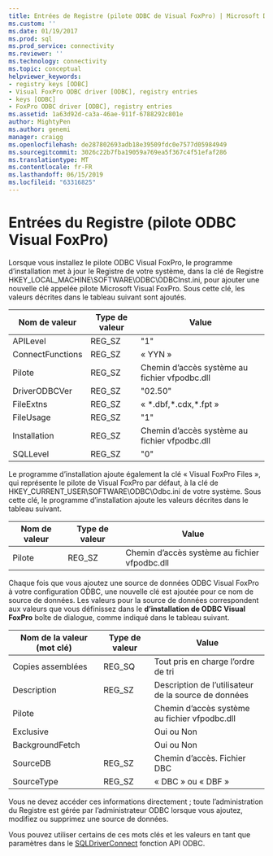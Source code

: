 ```yaml
---
title: Entrées de Registre (pilote ODBC de Visual FoxPro) | Microsoft Docs
ms.custom: ''
ms.date: 01/19/2017
ms.prod: sql
ms.prod_service: connectivity
ms.reviewer: ''
ms.technology: connectivity
ms.topic: conceptual
helpviewer_keywords:
- registry keys [ODBC]
- Visual FoxPro ODBC driver [ODBC], registry entries
- keys [ODBC]
- FoxPro ODBC driver [ODBC], registry entries
ms.assetid: 1a63d92d-ca3a-46ae-911f-6788292c801e
author: MightyPen
ms.author: genemi
manager: craigg
ms.openlocfilehash: de287802693adb18e39509fdc0e7577d05984949
ms.sourcegitcommit: 3026c22b7fba19059a769ea5f367c4f51efaf286
ms.translationtype: MT
ms.contentlocale: fr-FR
ms.lasthandoff: 06/15/2019
ms.locfileid: "63316825"
---
```

# <a name="registry-entries-visual-foxpro-odbc-driver"></a>Entrées du Registre (pilote ODBC Visual FoxPro)
Lorsque vous installez le pilote ODBC Visual FoxPro, le programme d’installation met à jour le Registre de votre système, dans la clé de Registre HKEY_LOCAL_MACHINE\SOFTWARE\ODBC\ODBCInst.ini, pour ajouter une nouvelle clé appelée pilote Microsoft Visual FoxPro. Sous cette clé, les valeurs décrites dans le tableau suivant sont ajoutés.  
  
|Nom de valeur|Type de valeur|Value|  
|----------------|----------------|-----------|  
|APILevel|REG_SZ|"1"|  
|ConnectFunctions|REG_SZ|« YYN »|  
|Pilote|REG_SZ|Chemin d’accès système au fichier vfpodbc.dll|  
|DriverODBCVer|REG_SZ|"02.50"|  
|FileExtns|REG_SZ|« *.dbf,\*.cdx,\*.fpt »|  
|FileUsage|REG_SZ|"1"|  
|Installation|REG_SZ|Chemin d’accès système au fichier vfpodbc.dll|  
|SQLLevel|REG_SZ|"0"|  
  
 Le programme d’installation ajoute également la clé « Visual FoxPro Files », qui représente le pilote de Visual FoxPro par défaut, à la clé de HKEY_CURRENT_USER\SOFTWARE\ODBC\Odbc.ini de votre système. Sous cette clé, le programme d’installation ajoute les valeurs décrites dans le tableau suivant.  
  
|Nom de valeur|Type de valeur|Value|  
|----------------|----------------|-----------|  
|Pilote|REG_SZ|Chemin d’accès système au fichier vfpodbc.dll|  
  
 Chaque fois que vous ajoutez une source de données ODBC Visual FoxPro à votre configuration ODBC, une nouvelle clé est ajoutée pour ce nom de source de données. Les valeurs pour la source de données correspondent aux valeurs que vous définissez dans le **d’installation de ODBC Visual FoxPro** boîte de dialogue, comme indiqué dans le tableau suivant.  
  
|Nom de la valeur (mot clé)|Type de valeur|Value|  
|----------------------------|----------------|-----------|  
|Copies assemblées|REG_SQ|Tout pris en charge l’ordre de tri|  
|Description|REG_SZ|Description de l’utilisateur de la source de données|  
|Pilote||Chemin d’accès système au fichier vfpodbc.dll|  
|Exclusive||Oui ou Non|  
|BackgroundFetch||Oui ou Non|  
|SourceDB|REG_SZ|Chemin d’accès. Fichier DBC|  
|SourceType|REG_SZ|« DBC » ou « DBF »|  
  
 Vous ne devez accéder ces informations directement ; toute l’administration du Registre est gérée par l’administrateur ODBC lorsque vous ajoutez, modifiez ou supprimez une source de données.  
  
 Vous pouvez utiliser certains de ces mots clés et les valeurs en tant que paramètres dans le [SQLDriverConnect](../../odbc/microsoft/sqldriverconnect-visual-foxpro-odbc-driver.md) fonction API ODBC.
